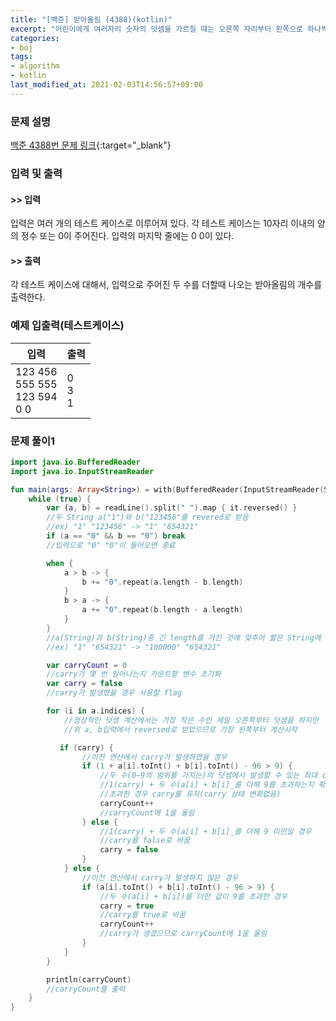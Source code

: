 ```yaml
---
title: "[백준] 받아올림 (4388)(kotlin)"
excerpt: "어린이에게 여러자리 숫자의 덧셈을 가르칠 때는 오른쪽 자리부터 왼쪽으로 하나씩 계산하는 방법을 가르쳐준다."
categories:
- boj
tags:
- algorithm
- kotlin
last_modified_at: 2021-02-03T14:56:57+09:00
---
```



### 문제 설명
[백준 4388번 문제 링크](https://www.acmicpc.net/problem/4388#description){:target="_blank"}




### 입력 및 출력
#### >> 입력
입력은 여러 개의 테스트 케이스로 이루어져 있다. 각 테스트 케이스는 10자리 이내의 양의 정수 또는 0이 주어진다. 입력의 마지막 줄에는 0 0이 있다.



#### >> 출력
각 테스트 케이스에 대해서, 입력으로 주어진 두 수를 더할때 나오는 받아올림의 개수를 출력한다.





### 예제 입출력(테스트케이스)


|입력|출력|
|-----|------|
|123 456<br>555 555<br>123 594<br>0 0|0<br>3<br>1|




### 문제 풀이1
```kotlin
import java.io.BufferedReader
import java.io.InputStreamReader

fun main(args: Array<String>) = with(BufferedReader(InputStreamReader(System.`in`))) {
    while (true) {
        var (a, b) = readLine().split(" ").map { it.reversed() }
        //두 String a("1")와 b("123456"를 revered로 받음
        //ex) "1" "123456" -> "1" "654321"
        if (a == "0" && b == "0") break
        //입력으로 "0" "0"이 들어오면 종료

        when {
            a > b -> {
                b += "0".repeat(a.length - b.length)
            }
            b > a -> {
                a += "0".repeat(b.length - a.length)
            }
        }
        //a(String)과 b(String)중 긴 length를 가진 것에 맞추어 짧은 String에 오른쪽으로 0을 채움(추가)
        //ex) "1" "654321" -> "100000" "654321"

        var carryCount = 0
        //carry가 몇 번 일어나는지 카운트할 변수 초기화
        var carry = false
        //carry가 발생했을 경우 사용할 flag

        for (i in a.indices) {
            //정상적인 덧셈 계산에서는 가장 작은 수인 제일 오른쪽부터 덧셈을 하지만
            //위 a, b입력에서 reversed로 받았으므로 가장 왼쪽부터 계산시작

           if (carry) {
                //이전 연산에서 carry가 발생하였을 경우
                if (1 + a[i].toInt() + b[i].toInt() - 96 > 9) {
                    //두 수(0~9의 범위를 가지는)의 덧셈에서 발생할 수 있는 최대 carry는 1이므로
                    //1(carry) + 두 수(a[i] + b[i]_를 더해 9를 초과하는지 확인하고
                    //초과한 경우 carry를 유지(carry 상태 변화없음)
                    carryCount++
                    //carryCount에 1을 올림
                } else {
                    //1(carry) + 두 수(a[i] + b[i]_를 더해 9 미만일 경우
                    //carry를 false로 바꿈
                    carry = false
                }
            } else {
                //이전 연산에서 carry가 발생하지 않은 경우
                if (a[i].toInt() + b[i].toInt() - 96 > 9) {
                    //두 수(a[i] + b[i])를 더한 값이 9를 초과한 경우
                    carry = true
                    //carry를 true로 바꿈
                    carryCount++
                    //carry가 생겼으므로 carryCount에 1을 올림
                }
            }
        }

        println(carryCount)
        //carryCount를 출력
    }
}
```